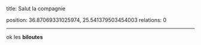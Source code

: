 title: Salut la compagnie

position: 36.87069331025974, 25.541379503454003
relations: 0

---


















ok les **biloutes**